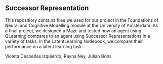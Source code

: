 ## Successor Representation

This repositiory contains files we used for our project in the Foundations of Neural and Cognitive Modelling module at the University of Amsterdam. 
As a final project, we designed a Maze and tested how an agent using QLearning compares to an agent using Successor Representations in a variety of tasks. 
In the LatentLearning Nodebook, we compare their performance on a latent learning task.


Violeta Céspedes Izquierdo, Rayna Ney, Julian Bons 
